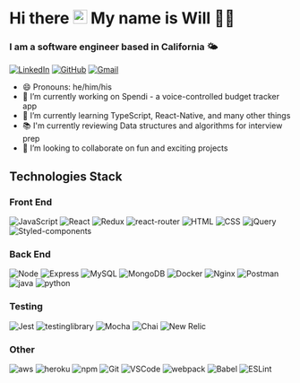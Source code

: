 # Hi there <img src="https://media.giphy.com/media/hvRJCLFzcasrR4ia7z/giphy.gif" width="25px"> My name is Will 🙋‍♂️

### I am a software engineer based in California 🌤

[![LinkedIn](https://img.shields.io/badge/williamtrinh%20-%230077B5.svg?&style=for-the-badge&logo=linkedin&logoColor=white&link=https://www.linkedin.com/in/williamtrinh)](https://www.linkedin.com/in/williamtrinh/)
[![GitHub](https://img.shields.io/badge/willtrinh%20-%23121011.svg?&style=for-the-badge&logo=github&logoColor=white&link=https://github.com/willtrinh)](https://github.com/willtrinh)
[![Gmail](https://img.shields.io/badge/williamltrinh%20-%23D14836.svg?&style=for-the-badge&logo=gmail&logoColor=white&link=mailto:williamltrinh@gmail.com)](mailto:williamltrinh@gmail.com)

- 😄 Pronouns: he/him/his
- 🔭 I’m currently working on Spendi - a voice-controlled budget tracker app
- 🌱 I’m currently learning TypeScript, React-Native, and many other things
- 📚 I'm currently reviewing Data structures and algorithms for interview prep
- 👯 I’m looking to collaborate on fun and exciting projects

## Technologies Stack

### Front End

![JavaScript](https://img.shields.io/badge/JavaScript-F7DF1E?&style=flat-square&logo=javascript&logoColor=white)
![React](https://img.shields.io/badge/React.js-61DAFB?logo=react&logoColor=white&style=flat-square)
![Redux](https://img.shields.io/badge/Redux-764ABC?logo=Redux&logoColor=white&style=flat-square)
![react-router](https://img.shields.io/badge/React%20Router-CA4245?logo=react-router&logoColor=white&style=flat-square)
![HTML](https://img.shields.io/badge/HTML5-E34F26?&style=flat-square&logo=html5&logoColor=white)
![CSS](https://img.shields.io/badge/CSS3-1572B6?&style=flat-square&logo=css3&logoColor=white)
![jQuery](https://img.shields.io/badge/jQuery-1572B6?&style=flat-square&logo=jQuery&logoColor=white)
![Styled-components](https://img.shields.io/badge/Styled%20Components-DB7093?&style=flat-square&logo=styled-components&logoColor=white)

### Back End

![Node](https://img.shields.io/badge/Node.js-339933?&style=flat-square&logo=node-dot-js&logoColor=white)
![Express](https://img.shields.io/badge/Express-000000?&style=flat-square&logo=express)
![MySQL](https://img.shields.io/badge/MySQL-4479A1?&style=flat-square&logo=mysql&logoColor=white)
![MongoDB](https://img.shields.io/badge/MongoDB-47A248?&style=flat-square&logo=mongodb&logoColor=white)
![Docker](https://img.shields.io/badge/Docker-2496ED?&style=flat-square&logo=Docker&logoColor=white)
![Nginx](https://img.shields.io/badge/Nginx-009639?&style=flat-square&logo=Nginx&logoColor=white)
![Postman](https://img.shields.io/badge/Postman-FF6C37?&style=flat-square&logo=postman&logoColor=white)
![java](https://img.shields.io/badge/Java-007396?&style=flat-square&logo=java&logoColor=white)
![python](https://img.shields.io/badge/Python-3776AB?&style=flat-square&logo=python&logoColor=white)

### Testing

![Jest](https://img.shields.io/badge/Jest-C21325?&style=flat-square&logo=Jest&logoColor=white)
![testinglibrary](https://img.shields.io/badge/Testing%20Library-E33332?&style=flat-square&logo=testing-library&logoColor=white)
![Mocha](https://img.shields.io/badge/Mocha-8D6748?&style=flat-square&logo=Mocha&logoColor=white)
![Chai](https://img.shields.io/badge/Chai-A30701?&style=flat-square&logo=Chai&logoColor=white)
![New Relic](https://img.shields.io/badge/New%20Relic-008C99?&style=flat-square&logo=new-relic&logoColor=white)

### Other

![aws](https://img.shields.io/badge/AWS-232F3E?&style=flat-square&logo=amazon-aws&logoColor=white)
![heroku](https://img.shields.io/badge/Heroku-430098?&style=flat-square&logo=heroku&logoColor=white)
![npm](https://img.shields.io/badge/npm-CB3837?&style=flat-square&logo=npm&logoColor=white)
![Git](https://img.shields.io/badge/Git-F05032?&style=flat-square&logo=git&logoColor=white)
![VSCode](https://img.shields.io/badge/VSCode-007ACC?&style=flat-square&logo=visual-studio-code&logoColor=white)
![webpack](https://img.shields.io/badge/Webpack-8DD6F9?&style=flat-square&logo=webpack&logoColor=white)
![Babel](https://img.shields.io/badge/Babel-F9DC3E?&style=flat-square&logo=babel&logoColor=white)
![ESLint](https://img.shields.io/badge/ESLint-4B32C3?&style=flat-square&logo=eslint&logoColor=white)
